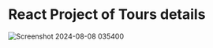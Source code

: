 # React Project of Tours details 
![Screenshot 2024-08-08 035400](https://github.com/user-attachments/assets/17064cb6-3116-47e9-905f-6334ca89a4b2)
